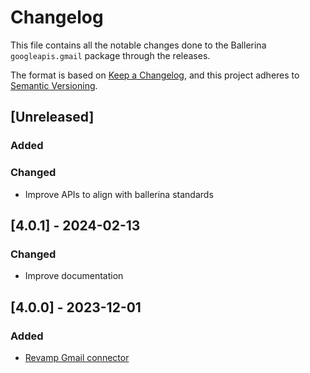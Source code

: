# Changelog

This file contains all the notable changes done to the Ballerina `googleapis.gmail` package through the releases.

The format is based on [Keep a Changelog](https://keepachangelog.com/en/1.0.0/),
and this project adheres to [Semantic Versioning](https://semver.org/spec/v2.0.0.html).

## [Unreleased]

### Added

### Changed

- Improve APIs to align with ballerina standards

## [4.0.1] - 2024-02-13

### Changed

- Improve documentation

## [4.0.0] - 2023-12-01

### Added

- [Revamp Gmail connector](https://github.com/ballerina-platform/ballerina-library/issues/4874)
